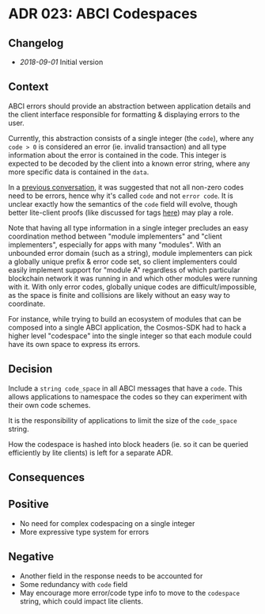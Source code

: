 # ADR 023: ABCI Codespaces

## Changelog

- *2018-09-01* Initial version

## Context

ABCI errors should provide an abstraction between application details
and the client interface responsible for formatting & displaying errors to the user.

Currently, this abstraction consists of a single integer (the `code`), where any
`code > 0` is considered an error (ie. invalid transaction) and all type
information about the error is contained in the code. This integer is
expected to be decoded by the client into a known error string, where any
more specific data is contained in the `data`.

In a [previous conversation](https://github.com/tendermint/abci/issues/165#issuecomment-353704015),
it was suggested that not all non-zero codes need to be errors, hence why it's called `code` and not `error code`.
It is unclear exactly how the semantics of the `code` field will evolve, though
better lite-client proofs (like discussed for tags
[here](https://github.com/renlulu/tendermint/issues/1007#issuecomment-413917763))
may play a role.

Note that having all type information in a single integer
precludes an easy coordination method between "module implementers" and "client
implementers", especially for apps with many "modules". With an unbounded error domain (such as a string), module
implementers can pick a globally unique prefix & error code set, so client
implementers could easily implement support for "module A" regardless of which
particular blockchain network it was running in and which other modules were running with it. With
only error codes, globally unique codes are difficult/impossible, as the space
is finite and collisions are likely without an easy way to coordinate.

For instance, while trying to build an ecosystem of modules that can be composed into a single
ABCI application, the Cosmos-SDK had to hack a higher level "codespace" into the
single integer so that each module could have its own space to express its
errors.

## Decision

Include a `string code_space` in all ABCI messages that have a `code`.
This allows applications to namespace the codes so they can experiment with
their own code schemes.

It is the responsibility of applications to limit the size of the `code_space`
string.

How the codespace is hashed into block headers (ie. so it can be queried
efficiently by lite clients) is left for a separate ADR.

## Consequences

## Positive

- No need for complex codespacing on a single integer
- More expressive type system for errors

## Negative

- Another field in the response needs to be accounted for
- Some redundancy with `code` field
- May encourage more error/code type info to move to the `codespace` string, which
  could impact lite clients.

